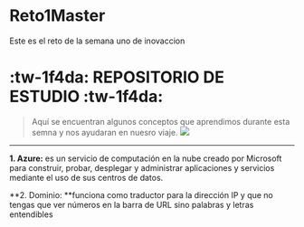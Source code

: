 # Reto1Master
Este es el reto de la semana uno de inovaccion
# :tw-1f4da:  REPOSITORIO DE ESTUDIO  :tw-1f4da:
> Aquí se encuentran algunos conceptos que aprendimos durante esta semna y nos ayudaran  en nuesro viaje.
![](https://www.evolmind.com/articulos/img/2018/05/guia-elearning-1024x484.jpg)

------------
**1. Azure:** es un servicio de computación en la nube creado por Microsoft para construir, probar, desplegar y administrar aplicaciones y servicios mediante el uso de sus centros de datos.

**2. Dominio: **funciona como traductor para la dirección IP y que no tengas que ver números en la barra de URL sino palabras y letras entendibles

